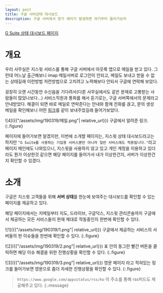 ```yaml
---
layout: post
title: 구글 서버상태 대시보드
description: 구글 서버에서 뭔가 에러가 발생하면 여기부터 들어가보자
---
```

[G Suite 상태 대시보드 페이지](https://www.google.com/appsstatus#hl=ko)

# 개요

우리 사무실은 지스윗 서비스를 통해 구글 서버에서 아웃룩 앱으로 메일을 받고 있다. 그런데 어느날 출근해보니 imap 메일서버로 로그인이 안되고, 메일도 보내고 받을 수 없는 상태길래 이런방법 저런방법으로 고치려고 노력해보다 안되서 구글에 연락해 보았다.

굉장히 오랜 시간동안 수신음을 기다려서(다른 사무실에서도 같은 문제로 고통받는 사람들이 많았나보다...) 서비스직원과 통화를 해서 듣기로는, 구글 서버쪽에서의 문제라고 안내받았다. 해결이 되면 바로 메일로 연락준다는 안내와 함께 전화를 끊고, 문의 생성 메일을 확인해보니 어떤 [링크](https://www.google.com/appsstatus#hl=ko)를 같이 보내주었길래 들어가보았다.

![4]({{"/assets/img/190319/메일.png"| relative_url}})
구글에서 알려준 링크.
{:.figure}

페이지에 들어가보면 알겠지만, 이번에 소개할 페이지는, 지스윗 상태 대시보드라고는 하지만 `"G Suite를 사용하는 기업용 서비스뿐만 아니라 일반 서비스에도 적용됩니다."`라고 페이지 메인에도 나와있으니, 지스윗을 사용하지 않고 있고 개인 계정을 이용하고 있더라도 뭔가 이상한것 같으면 해당 페이지를 들어가서 내가 이상한건지, 서버가 이상한건지 확인할 수 있겠다.

# 소개

구글은 지스윗 고객들을 위해 **서버 상태**를 한눈에 보여주는 대시보드를 확인할 수 있는 페이지를 제공하고 있다.

해당 페이지에서는 지메일부터 지도, 드라이브, 구글닥스, 지스윗 관리콘솔까지 구글에서 제공하는 모든 서비스들이 현재 제대로 작동중인지 한번에 확인할 수 있다.

![1]({{"/assets/img/190319/1.png"| relative_url}})
구글에서 제공하는 서비스의 서버들의 현 이슈들을 한번에 확인할 수 있다.
{:.figure}

![2]({{"/assets/img/190319/2.png"| relative_url}})
표 안의 동그란 빨간 버튼을 클릭하면 해당 이슈 해결을 위한 진행상황을 확인할 수 있다.
{:.figure}

![3]({{"/assets/img/190319/3.png"| relative_url}})
영문 페이지 라고 적혀있는 링크를 들어가보면 영문으로 좀더 자세한 진행상황을 확인할 수 있다.
{:.figure}


>`https://www.google.com/appsstatus/rss/ko` 이 주소를 통해 rss피드도 제공해주고 있다.
>{:.message}

